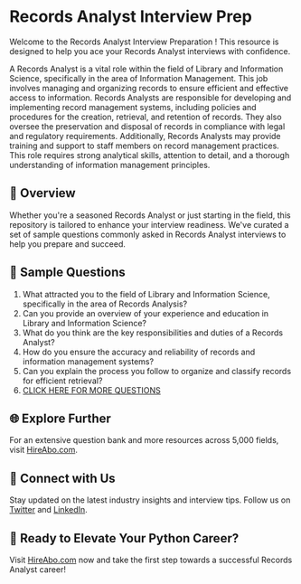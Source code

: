 # Records Analyst Interview Prep

Welcome to the Records Analyst Interview Preparation ! This resource is designed to help you ace your Records Analyst interviews with confidence.

A Records Analyst is a vital role within the field of Library and Information Science, specifically in the area of Information Management. This job involves managing and organizing records to ensure efficient and effective access to information. Records Analysts are responsible for developing and implementing record management systems, including policies and procedures for the creation, retrieval, and retention of records. They also oversee the preservation and disposal of records in compliance with legal and regulatory requirements. Additionally, Records Analysts may provide training and support to staff members on record management practices. This role requires strong analytical skills, attention to detail, and a thorough understanding of information management principles.

## 🚀 Overview

Whether you're a seasoned Records Analyst or just starting in the field, this repository is tailored to enhance your interview readiness. We've curated a set of sample questions commonly asked in Records Analyst interviews to help you prepare and succeed.

## 📝 Sample Questions

1. What attracted you to the field of Library and Information Science, specifically in the area of Records Analysis?
2. Can you provide an overview of your experience and education in Library and Information Science?
3. What do you think are the key responsibilities and duties of a Records Analyst?
4. How do you ensure the accuracy and reliability of records and information management systems?
5. Can you explain the process you follow to organize and classify records for efficient retrieval?
6. [CLICK HERE FOR MORE QUESTIONS](https://hireabo.com/job/18_1_11/Records%20Analyst)

## 🌐 Explore Further

For an extensive question bank and more resources across 5,000 fields, visit [HireAbo.com](https://www.hireabo.com).

## 📱 Connect with Us

Stay updated on the latest industry insights and interview tips. Follow us on [Twitter](https://twitter.com/hireabo) and [LinkedIn](https://www.linkedin.com/in/hire-abo-3609972a8/).

## 🚀 Ready to Elevate Your Python Career?

Visit [HireAbo.com](https://www.hireabo.com) now and take the first step towards a successful Records Analyst career!